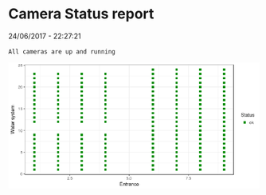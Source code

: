 Camera Status report
================
24/06/2017 - 22:27:21

    All cameras are up and running

![](camreport_files/figure-markdown_github/unnamed-chunk-2-1.png)
